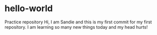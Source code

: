 # hello-world
Practice repository
Hi, I am Sandie and this is my first commit for my first repository.
I am learning so many new things today and my head hurts!

